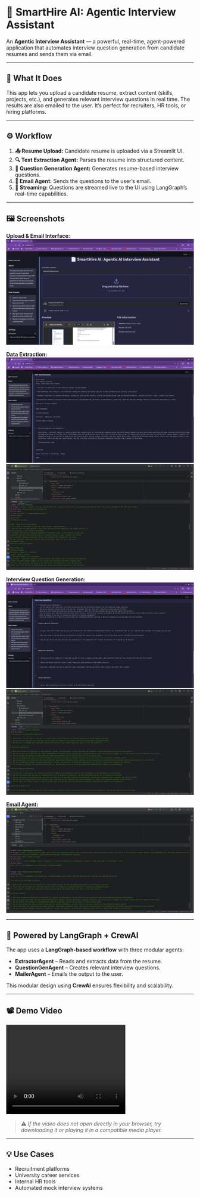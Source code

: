 # 🚀 SmartHire AI: Agentic Interview Assistant

An **Agentic Interview Assistant** — a powerful, real-time, agent-powered application that automates interview question generation from candidate resumes and sends them via email.

---

## 🎯 What It Does

This app lets you upload a candidate resume, extract content (skills, projects, etc.), and generates relevant interview questions in real time. The results are also emailed to the user. It’s perfect for recruiters, HR tools, or hiring platforms.

---

## ⚙️ Workflow

1. **📤 Resume Upload:** Candidate resume is uploaded via a Streamlit UI.  
2. **🔍 Text Extraction Agent:** Parses the resume into structured content.  
3. **🎯 Question Generation Agent:** Generates resume-based interview questions.  
4. **📧 Email Agent:** Sends the questions to the user’s email.  
5. **📡 Streaming:** Questions are streamed live to the UI using LangGraph’s real-time capabilities.

---

## 🖼️ Screenshots

**Upload & Email Interface:**  
![Upload UI](https://github.com/kiran-bal/Smart_Hire_AI_Langgraph_CrewAI/blob/main/resources/screenshots/start_page.png?raw=true)

**Data Extraction:**  
![Text Extraction](https://github.com/kiran-bal/Smart_Hire_AI_Langgraph_CrewAI/blob/main/resources/screenshots/text_extraction.png?raw=true)  
![PDF Extract Agent](https://github.com/kiran-bal/Smart_Hire_AI_Langgraph_CrewAI/blob/main/resources/screenshots/pdf_extract_agent.png?raw=true)

**Interview Question Generation:**  
![Interview Qns](https://github.com/kiran-bal/Smart_Hire_AI_Langgraph_CrewAI/blob/main/resources/screenshots/interview_qns.png?raw=true)  
![Interview Qn Agent](https://github.com/kiran-bal/Smart_Hire_AI_Langgraph_CrewAI/blob/main/resources/screenshots/interview_qn_agent.png?raw=true)

**Email Agent:**  
![Email Agent](https://github.com/kiran-bal/Smart_Hire_AI_Langgraph_CrewAI/blob/main/resources/screenshots/email_agent.png?raw=true)

---

## 🧱 Powered by LangGraph + CrewAI

The app uses a **LangGraph-based workflow** with three modular agents:

- **ExtractorAgent** – Reads and extracts data from the resume.  
- **QuestionGenAgent** – Creates relevant interview questions.  
- **MailerAgent** – Emails the output to the user.  

This modular design using **CrewAI** ensures flexibility and scalability.

---

## 📽️ Demo Video

<video width="320" height="240" controls>
  <source src="https://raw.githubusercontent.com/kiran-bal/Smart_Hire_AI_Langgraph_CrewAI/main/resources/demo/demo2.webm" type="video/webm">
  Your browser does not support the video tag.
</video>

> ⚠️ *If the video does not open directly in your browser, try downloading it or playing it in a compatible media player.*

---

## 💡 Use Cases

- Recruitment platforms  
- University career services  
- Internal HR tools  
- Automated mock interview systems

